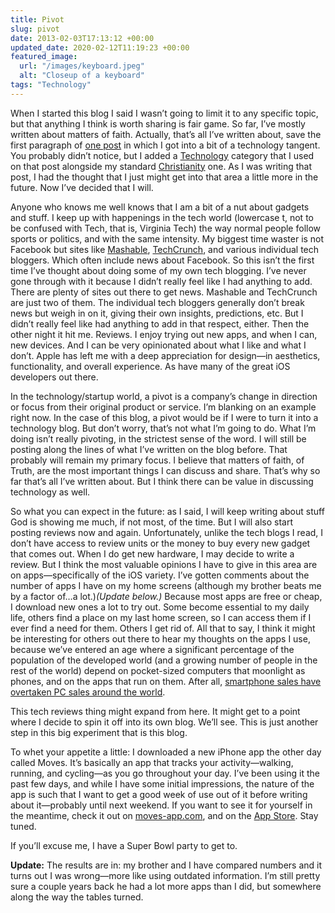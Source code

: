 ```yaml
---
title: Pivot
slug: pivot
date: 2013-02-03T17:13:12 +00:00
updated_date: 2020-02-12T11:19:23 +00:00
featured_image:
  url: "/images/keyboard.jpeg"
  alt: "Closeup of a keyboard"
tags: "Technology"
---
```


When I started this blog I said I wasn’t going to limit it to any specific topic, but that anything I think is worth sharing is fair game. So far, I’ve mostly written about matters of faith. Actually, that’s all I’ve written about, save the first paragraph of [one post](/2012/good-books/) in which I got into a bit of a technology tangent. You probably didn’t notice, but I added a [Technology](/tag/technology/) category that I used on that post alongside my standard [Christianity](/tag/christianity/) one. As I was writing that post, I had the thought that I just might get into that area a little more in the future. Now I’ve decided that I will.

Anyone who knows me well knows that I am a bit of a nut about gadgets and stuff. I keep up with happenings in the tech world (lowercase t, not to be confused with Tech, that is, Virginia Tech) the way normal people follow sports or politics, and with the same intensity. My biggest time waster is not Facebook but sites like [Mashable](http://mashable.com/), [TechCrunch](http://techcrunch.com/), and various individual tech bloggers. Which often include news about Facebook. So this isn’t the first time I’ve thought about doing some of my own tech blogging. I’ve never gone through with it because I didn’t really feel like I had anything to add. There are plenty of sites out there to get news. Mashable and TechCrunch are just two of them. The individual tech bloggers generally don’t break news but weigh in on it, giving their own insights, predictions, etc. But I didn’t really feel like had anything to add in that respect, either. Then the other night it hit me. Reviews. I enjoy trying out new apps, and when I can, new devices. And I can be very opinionated about what I like and what I don’t. Apple has left me with a deep appreciation for design—in aesthetics, functionality, and overall experience. As have many of the great iOS developers out there.

In the technology/startup world, a pivot is a company’s change in direction or focus from their original product or service. I’m blanking on an example right now. In the case of this blog, a pivot would be if I were to turn it into a technology blog. But don’t worry, that’s not what I’m going to do. What I’m doing isn’t really pivoting, in the strictest sense of the word. I will still be posting along the lines of what I’ve written on the blog before. That probably will remain my primary focus. I believe that matters of faith, of Truth, are the most important things I can discuss and share. That’s why so far that’s all I’ve written about. But I think there can be value in discussing technology as well.

So what you can expect in the future: as I said, I will keep writing about stuff God is showing me much, if not most, of the time. But I will also start posting reviews now and again. Unfortunately, unlike the tech blogs I read, I don’t have access to review units or the money to buy every new gadget that comes out. When I do get new hardware, I may decide to write a review. But I think the most valuable opinions I have to give in this area are on apps—specifically of the iOS variety. I’ve gotten comments about the number of apps I have on my home screens (although my brother beats me by a factor of…a lot.)*(Update below.)* Because most apps are free or cheap, I download new ones a lot to try out. Some become essential to my daily life, others find a place on my last home screen, so I can access them if I ever find a need for them. Others I get rid of. All that to say, I think it might be interesting for others out there to hear my thoughts on the apps I use, because we’ve entered an age where a significant percentage of the population of the developed world (and a growing number of people in the rest of the world) depend on pocket-sized computers that moonlight as phones, and on the apps that run on them. After all, [smartphone sales have overtaken PC sales around the world](http://mashable.com/2012/02/03/smartphone-sales-overtake-pcs/).

This tech reviews thing might expand from here. It might get to a point where I decide to spin it off into its own blog. We’ll see. This is just another step in this big experiment that is this blog.

To whet your appetite a little: I downloaded a new iPhone app the other day called Moves. It’s basically an app that tracks your activity—walking, running, and cycling—as you go throughout your day. I’ve been using it the past few days, and while I have some initial impressions, the nature of the app is such that I want to get a good week of use out of it before writing about it—probably until next weekend. If you want to see it for yourself in the meantime, check it out on [moves-app.com](http://moves-app.com/), and on the [App Store](https://itunes.apple.com/us/app/moves/id509204969?mt=8). Stay tuned.

If you’ll excuse me, I have a Super Bowl party to get to.

**Update:** The results are in: my brother and I have compared numbers and it turns out I was wrong—more like using outdated information. I’m still pretty sure a couple years back he had a lot more apps than I did, but somewhere along the way the tables turned.
